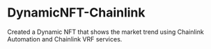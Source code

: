 # DynamicNFT-Chainlink
Created a Dynamic NFT that shows the market trend using Chainlink Automation and Chainlink VRF services.
